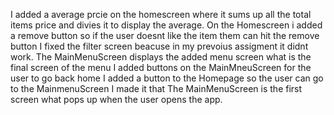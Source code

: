 I added a average prcie on the homescreen where it sums up all the total items price and divies it to display the average.
On the Homescreen i added a remove button so if the user doesnt like the item them can hit the remove button
I fixed the filter screen beacuse in my prevoius assigment it didnt work.
The MainMenuScreen displays the added menu screen what is the final screen of the menu
I added buttons on the MainMneuScreen for the user to go back home
I added a button to the Homepage so the user can go to the MainmenuScreen
I made it that The MainMenuScreen is the first screen what pops up when the user opens the app.
